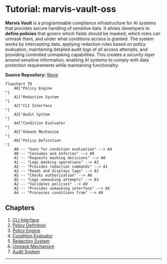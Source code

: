 # Tutorial: marvis-vault-oss

**Marvis Vault** is a programmable compliance infrastructure for AI systems that provides secure handling of sensitive data. It allows developers to **define policies** that govern which fields should be masked, which roles can unmask them, and under what conditions access is granted. The system works by intercepting data, applying redaction rules based on policy evaluation, maintaining detailed audit logs of all access attempts, and providing controlled unmasking capabilities. This creates a *security layer* around sensitive information, enabling AI systems to comply with data protection requirements while maintaining functionality.


**Source Repository:** [None](None)

```mermaid
flowchart TD
    A0["Policy Engine
"]
    A1["Redaction System
"]
    A2["CLI Interface
"]
    A3["Audit System
"]
    A4["Condition Evaluator
"]
    A5["Unmask Mechanism
"]
    A9["Policy Definition
"]
    A0 -- "Uses for condition evaluation" --> A4
    A0 -- "Consumes and enforces" --> A9
    A1 -- "Requests masking decisions" --> A0
    A1 -- "Logs masking operations" --> A3
    A2 -- "Provides redaction commands" --> A1
    A2 -- "Reads and displays logs" --> A3
    A5 -- "Checks authorization" --> A0
    A5 -- "Logs unmasking attempts" --> A3
    A2 -- "Validates policies" --> A9
    A2 -- "Provides unmasking interface" --> A5
    A4 -- "Processes conditions from" --> A9
```

## Chapters

1. [CLI Interface
](01_cli_interface_.md)
2. [Policy Definition
](02_policy_definition_.md)
3. [Policy Engine
](03_policy_engine_.md)
4. [Condition Evaluator
](04_condition_evaluator_.md)
5. [Redaction System
](05_redaction_system_.md)
6. [Unmask Mechanism
](06_unmask_mechanism_.md)
7. [Audit System
](07_audit_system_.md)


---
